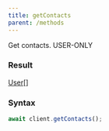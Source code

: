 ```yaml
---
title: getContacts
parent: /methods
---
```


Get contacts.<span class="select-none"> <span class="inline-flex w-fit items-center"><span class="w-fit bg-dbt px-1.5 rounded-md select-none text-fgt text-[10px]">USER-ONLY</span></span> </span>

### Result 

<div class="font-mono"><a href="/types/user"  >User</a><span class="opacity-50">[]</span></div>

### Syntax

```ts
await client.getContacts();
```



